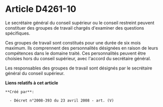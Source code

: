# Article D4261-10

Le secrétaire général du conseil supérieur ou le conseil restreint peuvent constituer des groupes de travail chargés
d'examiner des questions spécifiques.

Ces groupes de travail sont constitués pour une durée de six mois maximum. Ils comprennent des personnalités désignées en
raison de leurs compétences dans le domaine traité. Ces personnalités peuvent être choisies hors du conseil supérieur, avec
l'accord du secrétaire général.

Les responsables des groupes de travail sont désignés par le secrétaire général du conseil supérieur.

**Liens relatifs à cet article**

	**Créé par**:

	  - Décret n°2008-393 du 23 avril 2008 - art. (V)
